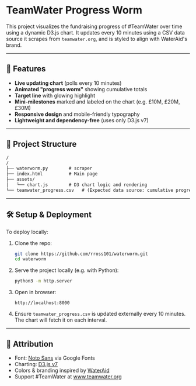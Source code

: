 # TeamWater Progress Worm

This project visualizes the fundraising progress of #TeamWater over time using a dynamic D3.js chart. It updates every 10 minutes using a CSV data source it scrapes from `teamwater.org`, and is styled to align with WaterAid's brand.

---

## 🚀 Features

* **Live updating chart** (polls every 10 minutes)
* **Animated "progress worm"** showing cumulative totals
* **Target line** with glowing highlight
* **Mini-milestones** marked and labeled on the chart (e.g. £10M, £20M, £30M)
* **Responsive design** and mobile-friendly typography
* **Lightweight and dependency-free** (uses only D3.js v7)

---

## 📁 Project Structure

```txt
/
/
├── waterworm.py        # scraper
├── index.html          # Main page
├── assets/
│   └── chart.js        # D3 chart logic and rendering
└── teamwater_progress.csv   # (Expected data source: cumulative progress log)
```

---

## 🛠 Setup & Deployment

To deploy locally:

1. Clone the repo:

   ```bash
   git clone https://github.com/rross101/waterworm.git
   cd waterworm
   ```

2. Serve the project locally (e.g. with Python):

   ```bash
   python3 -m http.server
   ```

3. Open in browser:

   ```
   http://localhost:8000
   ```

4. Ensure `teamwater_progress.csv` is updated externally every 10 minutes. The chart will fetch it on each interval.

---

## 📎 Attribution

* Font: [Noto Sans](https://fonts.google.com/specimen/Noto+Sans) via Google Fonts
* Charting: [D3.js v7](https://d3js.org/)
* Colors & branding inspired by [WaterAid](https://www.wateraid.org/)
* Support #TeamWater at www.teamwater.org

